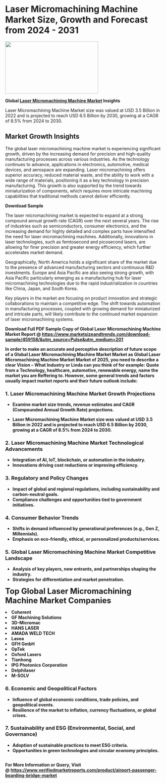 <H1>Laser Micromachining Machine Market Size, Growth and Forecast from 2024 - 2031</H1><img class="aligncenter size-medium wp-image-584254" src="https://thirdeyenews.in/wp-content/uploads/2024/09/Global-Market-Research-300x168.jpeg" alt="" width="300" height="168" /><p><strong>Global&nbsp;<a href="https://www.marketsizeandtrends.com/download-sample/459158/&amp;utm_source=Pulse&amp;utm_medium=201">Laser Micromachining Machine Market</a> Insights</strong></p><p>Laser Micromachining Machine Market size was valued at USD 3.5 Billion in 2022 and is projected to reach USD 6.5 Billion by 2030, growing at a CAGR of 8.5% from 2024 to 2030.</p><p><h2>Market Growth Insights</h2> <p>The global laser micromachining machine market is experiencing significant growth, driven by the increasing demand for precision and high-quality manufacturing processes across various industries. As the technology continues to advance, applications in electronics, automotive, medical devices, and aerospace are expanding. Laser micromachining offers superior accuracy, reduced material waste, and the ability to work with a wide range of materials, positioning it as a key technology in precision manufacturing. This growth is also supported by the trend towards miniaturization of components, which requires more intricate machining capabilities that traditional methods cannot deliver efficiently.</p> <p><strong>Download Sample</strong></p> <p>The laser micromachining market is expected to expand at a strong compound annual growth rate (CAGR) over the next several years. The rise of industries such as semiconductors, consumer electronics, and the increasing demand for highly detailed and complex parts have intensified the need for laser micromachining machines. Additionally, innovations in laser technologies, such as femtosecond and picosecond lasers, are allowing for finer precision and greater energy efficiency, which further accelerates market demand.</p> <p>Geographically, North America holds a significant share of the market due to the presence of advanced manufacturing sectors and continuous R&D investments. Europe and Asia Pacific are also seeing strong growth, with Asia Pacific particularly emerging as a manufacturing hub for laser micromachining technologies due to the rapid industrialization in countries like China, Japan, and South Korea.</p> <p>Key players in the market are focusing on product innovation and strategic collaborations to maintain a competitive edge. The shift towards automation in manufacturing processes, coupled with growing demand for miniaturized and intricate parts, will likely contribute to the continued market expansion of laser micromachining systems.</p> <p><strong></p><p><span class=""><strong>Download Full PDF Sample Copy of Global Laser Micromachining Machine Market Report</strong> @ <a href="https://www.marketsizeandtrends.com/download-sample/459158/&amp;utm_source=Pulse&amp;utm_medium=201" target="_blank">https://www.marketsizeandtrends.com/download-sample/459158/&amp;utm_source=Pulse&amp;utm_medium=201</a></span></p><p>In order to make an accurate and perceptive description of future scope of a Global&nbsp;Laser Micromachining Machine Market Market as Global&nbsp;Laser Micromachining Machine Market Market of 2025, you need to describe a clear Vision &ndash; What Industry or Linda can you think of for example: Quote from a Technology, healthcare, automotive, renewable energy, name the market you are Reffering to. However, some general trends and factors usually impact market reports and their future outlook include:</p><h3>1.&nbsp;<strong>Laser Micromachining Machine Market Growth Projections</strong></h3><ul><li>Examine market size trends, revenue estimates and CAGR (Compounded Annual Growth Rate) projections.</li><li><p>Laser Micromachining Machine Market size was valued at USD 3.5 Billion in 2022 and is projected to reach USD 6.5 Billion by 2030, growing at a CAGR of 8.5% from 2024 to 2030.</p></li></ul><h3>2.&nbsp;<strong>Laser Micromachining Machine Market Technological Advancements</strong></h3><ul><li>Integration of AI, IoT, blockchain, or automation in the industry.</li><li>Innovations driving cost reductions or improving efficiency.</li></ul><h3>3.&nbsp;<strong>Regulatory and Policy Changes</strong></h3><ul><li>Impact of global and regional regulations, including sustainability and carbon-neutral goals.</li><li>Compliance challenges and opportunities tied to government initiatives.</li></ul><h3>4.&nbsp;<strong>Consumer Behavior Trends</strong></h3><ul><li>Shifts in demand influenced by generational preferences (e.g., Gen Z, Millennials).</li><li>Emphasis on eco-friendly, ethical, or personalized products/services.</li></ul><h3>5.&nbsp;<strong>Global Laser Micromachining Machine Market Competitive Landscape</strong></h3><ul><li>Analysis of key players, new entrants, and partnerships shaping the industry.</li><li>Strategies for differentiation and market penetration.</li></ul><p data-pm-slice="1 1 []"><span style="color: inherit; font-family: inherit; font-size: 25px;">Top Global Laser Micromachining Machine Market Companies</span></p><div class="" data-test-id=""><p><li>Coherent</li><li> GF Machining Solutions</li><li> 3D-Micromac</li><li> HANS LASER</li><li> AMADA WELD TECH</li><li> Lasea</li><li> GFH GmbH</li><li> OpTek</li><li> Oxford Lasers</li><li> Tianhong</li><li> IPG Photonics Corporation</li><li> Delphilaser</li><li> M-SOLV</li></p></div><h3>6.&nbsp;<strong>Economic and Geopolitical Factors</strong></h3><ul><li>Influence of global economic conditions, trade policies, and geopolitical events.</li><li>Resilience of the market to inflation, currency fluctuations, or global crises.</li></ul><h3>7.&nbsp;<strong>Sustainability and ESG (Environmental, Social, and Governance)</strong></h3><ul><li>Adoption of sustainable practices to meet ESG criteria.</li><li>Opportunities in green technologies and circular economy principles.</li></ul><h2><strong style="font-size: 14px;">For More Information or Query, Visit @&nbsp;</strong><a style="background-color: #ffffff; font-size: 14px;" href="https://www.marketsizeandtrends.com/report/laser-micromachining-machine-market/" target="_blank">https://www.verifiedmarketreports.com/product/airport-passenger-boarding-bridge-market</a></h2>

